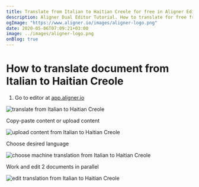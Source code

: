 ```yaml
---
title: Translate from Italian to Haitian Creole for free in Aligner Editor
description: Aligner Dual Editor Tutorial. How to translate for free from Italian to Haitian Creole. Aligner is multilingual document management platform. 
ogImage: "https://www.aligner.io/images/aligner-logo.png"
date: 2020-05-06T07:09:21+03:00
image: ../images/aligner-logo.png
onBlog: true
---
```


# How to translate document from Italian to Haitian Creole

1. Go to editor at [app.aligner.io](https://app.aligner.io "Aligner App web page")

![translate from Italian to Haitian Creole](../aligner-blank-editor.png "translate from Italian to Haitian Creole")

Copy-paste content or upload content

![upload content from Italian to Haitian Creole](../aligner-uploaded-document.png "upload content from Italian to Haitian Creole")

Choose desired language

![choose machine translation from Italian to Haitian Creole](../aligner-language-dropdown.png "choose machine translation from Italian to Haitian Creole")

Work and edit 2 documents in parallel

![edit translation from Italian to Haitian Creole](../aligner-double-sitded-editor.png "edit translation from Italian to Haitian Creole")

